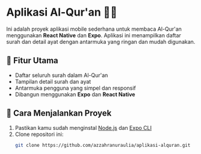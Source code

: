 # Aplikasi Al-Qur'an 📖✨

Ini adalah proyek aplikasi mobile sederhana untuk membaca Al-Qur'an menggunakan **React Native** dan **Expo**. Aplikasi ini menampilkan daftar surah dan detail ayat dengan antarmuka yang ringan dan mudah digunakan.

## 📱 Fitur Utama
- Daftar seluruh surah dalam Al-Qur'an
- Tampilan detail surah dan ayat
- Antarmuka pengguna yang simpel dan responsif
- Dibangun menggunakan **Expo** dan **React Native**

## 🚀 Cara Menjalankan Proyek
1. Pastikan kamu sudah menginstal [Node.js](https://nodejs.org/) dan [Expo CLI](https://docs.expo.dev/get-started/installation/#expo-cli)
2. Clone repositori ini:
   ```bash
   git clone https://github.com/azzahranuraulia/aplikasi-alquran.git

